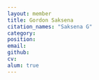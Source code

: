 ```yaml
---
layout: member
title: Gordon Saksena
citation_names: "Saksena G"
category: 
position: 
email:
github: 
cv:
alum: true
---
```


